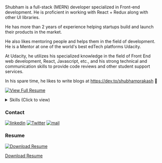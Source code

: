 Shubham is a full-stack (MERN) developer specialized in Front-end development. He is proficient in working with React + Redux along with other UI libraries.

He has more than 2 years of experience helping startups build and launch their products in the market.

He also likes mentoring people and helps them in the field of development. He is a Mentor at one of the world's best edTech platforms Udacity.

At Udacity, he utilizes his specialized knowledge in the field of Front End web development, React, Javascript, etc., and his strong technical and communication skills to provide code reviews and other student support services.

In his spare time, he likes to write blogs at https://dev.to/shubhamprakash 📝 

[![View Full Resume](https://img.shields.io/badge/%20-View%20Full%20Resume%20-9cf)](https://docs.google.com/document/d/1jIfRZ-U1z_GaC5KZl3A0CQAage7l7EqR1j3S2liyiKA/edit?usp=sharing)

<details>
  <summary>Skills (Click to view)</summary>

### Technical

- Domain of Specialisation
  * Frontend Development
  
- Skills
  - Languages
    - ![JavaScript](https://img.shields.io/badge/JavaScript-F7DF1E?style=for-the-badge&logo=javascript&logoColor=black)
    ![TypeScript](https://img.shields.io/badge/TypeScript-007ACC?style=for-the-badge&logo=typescript&logoColor=white)
    ![Python](https://img.shields.io/badge/Python-14354C?style=for-the-badge&logo=python&logoColor=white)

  - FrontEnd
    - ![React](https://img.shields.io/badge/React-20232A?style=for-the-badge&logo=react&logoColor=61DAFB) 
    ![Redux](https://img.shields.io/badge/Redux-593D88?style=for-the-badge&logo=redux&logoColor=white)
    ![Gatsby](https://img.shields.io/badge/Gatsby-663399?style=for-the-badge&logo=gatsby&logoColor=white)
    ![MaterialUi](https://img.shields.io/badge/Material--UI-0081CB?style=for-the-badge&logo=material-ui&logoColor=white)
    ![Bootstrap](https://img.shields.io/badge/Bootstrap-563D7C?style=for-the-badge&logo=bootstrap&logoColor=white)
    ![HTML](https://img.shields.io/badge/HTML-239120?style=for-the-badge&logo=html5&logoColor=white)
    ![CSS](https://img.shields.io/badge/CSS-239120?&style=for-the-badge&logo=css3&logoColor=white)
    ![SCSS](https://img.shields.io/badge/Sass-CC6699?style=for-the-badge&logo=sass&logoColor=white)
    ![Webpack](https://img.shields.io/badge/Webpack-8DD6F9?style=for-the-badge&logo=webpack&logoColor=gray)
    
  - BackEnd 
    - ![Node](https://img.shields.io/badge/Node.js-43853D?style=for-the-badge&logo=node.js&logoColor=white)
    ![Express](https://img.shields.io/badge/Express.js-404D59?style=for-the-badge)
    ![MongoDB](https://img.shields.io/badge/MongoDB-4EA94B?style=for-the-badge&logo=mongodb&logoColor=white)
    ![PostgreSQL](https://img.shields.io/badge/PostgreSQL-316192?style=for-the-badge&logo=postgresql&logoColor=white)
    
  - Unit Testing
    - ![Jest](https://img.shields.io/badge/Jest-C21325?style=for-the-badge&logo=Jest&logoColor=white)

- Workspace / OS
  - ![Macbook](https://img.shields.io/badge/Apple-MacBook_Pro_M1-999999?style=for-the-badge&logo=apple&logoColor=white)
  - ![Ubuntu](https://img.shields.io/badge/Ubuntu-E95420?style=for-the-badge&logo=ubuntu&logoColor=white)

</details>



### Contact
[![linkedin](https://img.shields.io/badge/-LinkedIn-%230077B5?style=for-the-badge&logo=linkedin)](https://www.linkedin.com/in/ishubhamprakash/)
[![Twitter](https://img.shields.io/badge/-Twitter-%230077B5?style=for-the-badge&logo=twitter&color=%231DA1F2&logoColor=%23fff)](https://twitter.com/_shubhamprakash/)
[![mail](https://img.shields.io/badge/Gmail-D14836?style=for-the-badge&logo=gmail&logoColor=white)](mailto:shubham.prakash2308@gmail.com)


### Resume

[![Download Resume](https://img.shields.io/badge/%20-Download%20Resume%20-success)](https://docs.google.com/document/d/1jIfRZ-U1z_GaC5KZl3A0CQAage7l7EqR1j3S2liyiKA/edit?usp=sharing)


[Download Resume](https://docs.google.com/document/d/1jIfRZ-U1z_GaC5KZl3A0CQAage7l7EqR1j3S2liyiKA/edit?usp=sharing)

<!--
<p align='center'>
  <a href="#"><img src="https://github-readme-stats.vercel.app/api?username=i-shubhamprakash&show_icons=true&count_private=true&theme=dark" width="350"></a>
</p>
--!>


